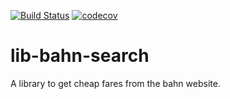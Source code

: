 [![Build Status](https://travis-ci.org/dpeuscher/lib-bahn-search.svg?branch=master)](https://travis-ci.org/dpeuscher/lib-bahn-search)
[![codecov](https://codecov.io/gh/dpeuscher/lib-bahn-search/branch/master/graph/badge.svg)](https://codecov.io/gh/dpeuscher/lib-bahn-search)

# lib-bahn-search

A library to get cheap fares from the bahn website.
